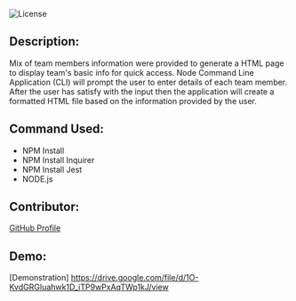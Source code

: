 ![License](https://img.shields.io/badge/License-ISC-blue.svg "License Badge")

## Description:
Mix of team members information were provided to generate a HTML page to display team's basic info for quick access. Node Command Line Application (CLI) will prompt the user to enter details of each team member. After the user has satisfy with the input then the application will create a formatted HTML file based on the information provided by the user. 
    
## Command Used:
- NPM Install
- NPM Install Inquirer
- NPM Install Jest
- NODE.js


## Contributor: 
[GitHub Profile](https://github.com/Veron-star)

## Demo:
[Demonstration] https://drive.google.com/file/d/1O-KvdGRGIuahwk1D_iTP9wPxAqTWp1kJ/view



    

    